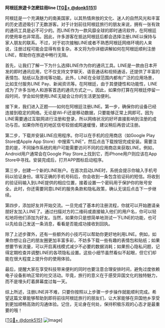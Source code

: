 **阿根廷旅遊卡怎麽註冊line [[TG💪+ @donk5151](https://t.me/s/donk5151)]**

阿根廷是一个充满魅力的南美国家，以其热情奔放的文化、迷人的自然风光和丰富的历史遗迹吸引了无数游客。对于计划前往阿根廷旅行的朋友来说，拥有一张有效的通讯工具是必不可少的。而LINE作为一款风靡全球的即时通讯软件，在阿根廷的使用率也非常高。因此，许多游客在抵达阿根廷后都会选择注册LINE以保持与家人朋友的联系。不过，对于初次接触LINE或者不熟悉阿根廷网络环境的人来说，注册过程可能会显得有些复杂。本文将为你详细讲解如何在阿根廷顺利注册LINE，帮助你在旅途中畅行无阻。

首先，让我们了解一下为什么选择LINE作为你的通讯工具。LINE是一款由日本开发的即时通讯应用，它不仅支持文字聊天、语音通话和视频通话，还提供了丰富的表情包、贴纸以及游戏等功能。此外，LINE在全球范围内都有广泛的应用场景，比如支付服务LINE Pay、新闻资讯等。在阿根廷，由于其便捷性和功能性，LINE成为了许多当地人和游客首选的通讯方式之一。因此，如果你打算在阿根廷停留一段时间，学会如何使用LINE无疑会让你的生活更加便利。

接下来，我们进入正题——如何在阿根廷注册LINE。第一步，确保你的设备已经连接到稳定的网络。无论是Wi-Fi还是移动数据，只要能够正常上网即可。因为LINE需要通过互联网进行注册和登录，所以网络状况的好坏直接影响到注册的成功与否。如果你所在的地区信号较弱或网速缓慢，建议稍后再尝试注册。

第二步，下载并安装LINE应用程序。你可以在手机的应用商店（如Google Play Store或Apple App Store）中搜索“LINE”，然后点击下载按钮完成安装。需要注意的是，不同操作系统的用户可能需要访问不同的应用商店来获取LINE。例如，Android用户通常会在Google Play Store上找到它，而iPhone用户则应该在App Store中寻找。安装完成后，打开APP图标启动程序。

第三步，创建一个新的LINE账户。在首次启动LINE时，系统会提示你输入手机号码以验证身份。填写正确的手机号码后，你会收到一条包含验证码的短信。将收到的验证码输入到LINE提供的相应位置，接着设置一个密码用于保护你的账号安全。此时，你还需要同意LINE的服务条款和隐私政策，确认无误后点击下一步继续。

第四步，添加好友并开始交流。一旦完成了基本的注册流程，你就可以开始邀请亲朋好友加入LINE了。通过扫描对方的二维码或直接输入他们的用户名，你可以轻松地将他们添加为好友。当然，如果你只是想简单地测试一下LINE的功能，也可以先给自己发送一条消息，看看是否能成功接收到回执。

除了上述步骤外，还有一些额外的小技巧可以帮助你更好地利用LINE。例如，如果你想让自己的朋友圈更加丰富多彩，不妨多下载一些有趣的表情包和贴纸；如果想要节省流量，可以开启离线模式减少不必要的数据消耗；如果担心隐私问题，记得定期检查并调整LINE的各项隐私设置。这些小细节虽然看似不起眼，但它们却能在很大程度上提升你的使用体验。

最后，提醒大家在享受科技带来便利的同时也要注意合理安排时间，避免过度依赖电子设备影响正常的社交活动。毕竟，旅行的意义在于感受异国文化的独特魅力，而不是埋头盯着屏幕度过每一天。

综上所述，注册LINE并不难，只要你按照以上步骤一步步操作就能顺利完成。希望这篇文章能够帮助到即将前往阿根廷旅行的朋友们，让大家能够在异国他乡享受到更加顺畅高效的沟通体验。记住，无论身在何处，保持积极乐观的心态才是最重要的哦！

[[TG💪+ @donk5151](https://t.me/s/donk5151) ![Image](https://i.postimg.cc/rwNCRYN7/Snipaste-2025-04-30-17-27-05.png)]